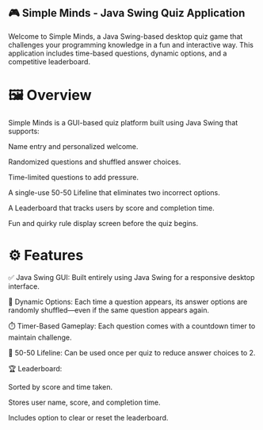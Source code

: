 ## 🎮 **Simple Minds** - Java Swing Quiz Application

Welcome to Simple Minds, a Java Swing-based desktop quiz game that challenges your programming knowledge in a fun and interactive way. This application includes time-based questions, dynamic options, and a competitive leaderboard.

# **🖼️ Overview**

Simple Minds is a GUI-based quiz platform built using Java Swing that supports:

Name entry and personalized welcome.

Randomized questions and shuffled answer choices.

Time-limited questions to add pressure.

A single-use 50-50 Lifeline that eliminates two incorrect options.

A Leaderboard that tracks users by score and completion time.

Fun and quirky rule display screen before the quiz begins.

# **⚙️ Features**
✅ Java Swing GUI: Built entirely using Java Swing for a responsive desktop interface.

🔁 Dynamic Options: Each time a question appears, its answer options are randomly shuffled—even if the same question appears again.

⏱️ Timer-Based Gameplay: Each question comes with a countdown timer to maintain challenge.

🧠 50-50 Lifeline: Can be used once per quiz to reduce answer choices to 2.

🏆 Leaderboard:

Sorted by score and time taken.

Stores user name, score, and completion time.

Includes option to clear or reset the leaderboard.
